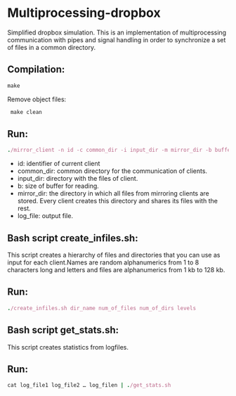# Multiprocessing-dropbox
 Simplified dropbox simulation.
 This is an implementation of multiprocessing communication with pipes and signal handling in order to synchronize a set of files in a common directory.
 
 
  ##  Compilation: 
  ``` Ruby
  make
```
Remove object files: 
 ``` Ruby
  make clean
```
 ##  Run:
  ``` Ruby
./mirror_client -n id -c common_dir -i input_dir -m mirror_dir -b buffer_size -l log_file

```
- id: identifier of current client
- common_dir: common directory for the communication of clients.
- input_dir: directory with the files of client.
- b: size of buffer for reading.
- mirror_dir: the directory in which all files from mirroring clients are stored. Every client creates this directory and shares its files with the rest.
- log_file: output file.

## Bash script create_infiles.sh:
This script creates a hierarchy of files and directories that you can use as input for each client.Names are random alphanumerics from 1 to 8 characters long and letters and files are alphanumerics from 1 kb to 128 kb.


 ##  Run:
  ``` Ruby
./create_infiles.sh dir_name num_of_files num_of_dirs levels

```
## Bash script  get_stats.sh:
This script creates statistics from logfiles.
 ##  Run:
  ``` Ruby
cat log_file1 log_file2 … log_filen | ./get_stats.sh

```


